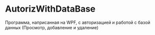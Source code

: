 # AutorizWithDataBase 
Программа, наприсанная на WPF, с авторизацией и работой с базой данных (Просмотр, добавление и удаление)
